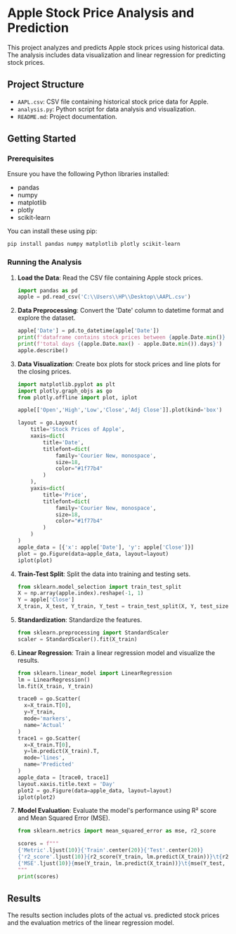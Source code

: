 
# Apple Stock Price Analysis and Prediction

This project analyzes and predicts Apple stock prices using historical data. The analysis includes data visualization and linear regression for predicting stock prices.

## Project Structure

- `AAPL.csv`: CSV file containing historical stock price data for Apple.
- `analysis.py`: Python script for data analysis and visualization.
- `README.md`: Project documentation.

## Getting Started

### Prerequisites

Ensure you have the following Python libraries installed:

- pandas
- numpy
- matplotlib
- plotly
- scikit-learn

You can install these using pip:

```bash
pip install pandas numpy matplotlib plotly scikit-learn
```

### Running the Analysis

1. **Load the Data**: Read the CSV file containing Apple stock prices.
    ```python
    import pandas as pd
    apple = pd.read_csv('C:\\Users\\HP\\Desktop\\AAPL.csv')
    ```

2. **Data Preprocessing**: Convert the 'Date' column to datetime format and explore the dataset.
    ```python
    apple['Date'] = pd.to_datetime(apple['Date'])
    print(f'dataframe contains stock prices between {apple.Date.min()} {apple.Date.max()}')
    print(f'total days {(apple.Date.max() - apple.Date.min()).days}')
    apple.describe()
    ```

3. **Data Visualization**: Create box plots for stock prices and line plots for the closing prices.
    ```python
    import matplotlib.pyplot as plt
    import plotly.graph_objs as go
    from plotly.offline import plot, iplot

    apple[['Open','High','Low','Close','Adj Close']].plot(kind='box')

    layout = go.Layout(
        title='Stock Prices of Apple',
        xaxis=dict(
            title='Date',
            titlefont=dict(
                family='Courier New, monospace',
                size=18,
                color="#1f77b4" 
            )
        ),
        yaxis=dict(
            title='Price',
            titlefont=dict(
                family='Courier New, monospace',
                size=18,
                color="#1f77b4"  
            )
        )
    )
    apple_data = [{'x': apple['Date'], 'y': apple['Close']}]
    plot = go.Figure(data=apple_data, layout=layout)
    iplot(plot)
    ```

4. **Train-Test Split**: Split the data into training and testing sets.
    ```python
    from sklearn.model_selection import train_test_split
    X = np.array(apple.index).reshape(-1, 1)
    Y = apple['Close']
    X_train, X_test, Y_train, Y_test = train_test_split(X, Y, test_size=0.3, random_state=101)
    ```

5. **Standardization**: Standardize the features.
    ```python
    from sklearn.preprocessing import StandardScaler
    scaler = StandardScaler().fit(X_train)
    ```

6. **Linear Regression**: Train a linear regression model and visualize the results.
    ```python
    from sklearn.linear_model import LinearRegression
    lm = LinearRegression()
    lm.fit(X_train, Y_train)

    trace0 = go.Scatter(
      x=X_train.T[0],
      y=Y_train,
      mode='markers',
      name='Actual'
    )
    trace1 = go.Scatter(
      x=X_train.T[0],
      y=lm.predict(X_train).T,
      mode='lines',
      name='Predicted'
    )
    apple_data = [trace0, trace1]
    layout.xaxis.title.text = 'Day'
    plot2 = go.Figure(data=apple_data, layout=layout)
    iplot(plot2)
    ```

7. **Model Evaluation**: Evaluate the model's performance using R² score and Mean Squared Error (MSE).
    ```python
    from sklearn.metrics import mean_squared_error as mse, r2_score

    scores = f"""
    {'Metric'.ljust(10)}{'Train'.center(20)}{'Test'.center(20)}
    {'r2_score'.ljust(10)}{r2_score(Y_train, lm.predict(X_train))}\t{r2_score(Y_test, lm.predict(X_test))}
    {'MSE'.ljust(10)}{mse(Y_train, lm.predict(X_train))}\t{mse(Y_test, lm.predict(X_test))}
    """
    print(scores)
    ```

## Results

The results section includes plots of the actual vs. predicted stock prices and the evaluation metrics of the linear regression model. 


